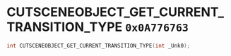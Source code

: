 # CUTSCENEOBJECT_GET_CURRENT_TRANSITION_TYPE `0x0A776763`

```cpp
int CUTSCENEOBJECT_GET_CURRENT_TRANSITION_TYPE(int _Unk0);
```